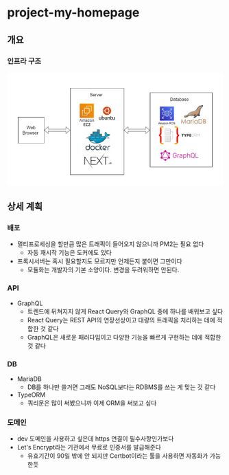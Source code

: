# project-my-homepage
## 개요
### 인프라 구조
![infrastructure](./dev_docs/infrastructure.jpg)

## 상세 계획

### 배포

- 멀티프로세싱을 할만큼 많은 트래픽이 들어오지 않으니까 PM2는 필요 없다
    - 자동 재시작 기능은 도커에도 있다
- 프록시서버는 혹시 필요할지도 모르지만 언제든지 붙이면 그만이다
    - 모듈화는 개발자의 기본 소양이다. 변경을 두려워하면 안된다.

### API

- GraphQL
    - 트렌드에 뒤쳐지지 않게 React Query와 GraphQL 중에 하나를 배워보고 싶다
    - React Query는 REST API의 연장선상이고 대량의 트래픽을 처리하는 데에 적합한 것 같다
    - GraphQL은 새로운 패러다임이고 다양한 기능을 빠르게 구현하는 데에 적합한 것 같다

### DB

- MariaDB
    - DB를 하나만 쓸거면 그래도 NoSQL보다는 RDBMS를 쓰는 게 맞는 것 같다
- TypeORM
    - 쿼리문은 많이 써봤으니까 이제 ORM을 써보고 싶다

### 도메인

- dev 도메인을 사용하고 싶은데 https 연결이 필수사항인가보다
- Let's Encrypt라는 기관에서 무료로 인증서를 발급해준다
    - 유효기간이 90일 밖에 안 되지만 Certbot이라는 툴을 사용하면 자동화가 가능한듯